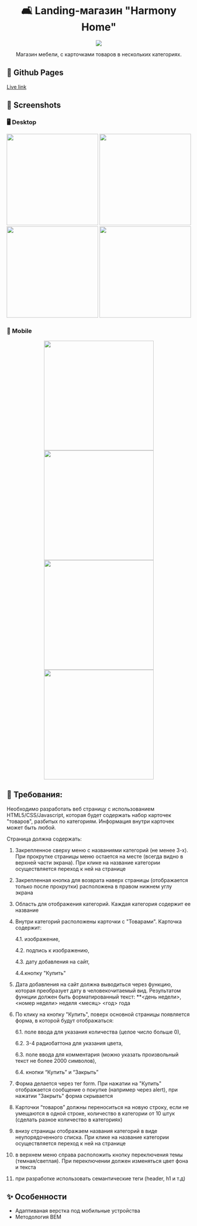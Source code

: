 <h1 align="center">🛋 Landing-магазин "Harmony Home"</h1>

<p align="center">
  <a href="https://skillicons.dev">
    <img src="https://skillicons.dev/icons?i=html,sass,js" />
  </a>
</p>

<p align="center">
   <span>Магазин мебели, с карточками товаров в нескольких категориях.</span>
</p>

## 🔗 Github Pages

[Live link](https://safym.github.io/layout-store/)

## 📸 Screenshots

### 🖥️ Desktop
<div align="center">
    <img height="250px" src="https://github.com/safym/layout-store/assets/99616798/3674eb53-f684-4b38-baa8-07fdba01d480" />
    <img height="250px" src="https://github.com/safym/layout-store/assets/99616798/099e6525-fa1c-48da-800b-8c05a39b87bd" />
</div>
<div align="center">
    <img height="250px" src="https://github.com/safym/layout-store/assets/99616798/9b0841d1-39b8-4fe2-b0b3-51b7d14a922b" />
    <img height="250px" src="https://github.com/safym/layout-store/assets/99616798/c9fbf554-76ae-4d3c-8235-50e3a8ffb5e5" />
</div>


### 📱 Mobile
<div align="center">
    <img height="300px" src="https://github.com/safym/layout-store/assets/99616798/e689e6ab-7e12-420a-a1d7-4628b0f69c7a" />
    <img height="300px" src="https://github.com/safym/layout-store/assets/99616798/d7f92c15-df59-4917-95f3-89795ac51a73" />
    <img height="300px" src="https://github.com/safym/layout-store/assets/99616798/ca39f515-6a94-4eb5-8ae0-9a965d268efb" />
    <img height="300px" src="https://github.com/safym/layout-store/assets/99616798/fb235361-396b-4370-90fe-9902510f1c1f" />
</div>

## 📑 Требования:

Необходимо разработать веб страницу с использованием HTML5/CSS/Javascript, которая будет содержать набор карточек "товаров", разбитых по категориям. Информация внутри карточек может быть любой.

Страница должна содержать:

1. Закрепленное сверху меню с названиями категорий (не менее 3-х). При прокрутке страницы меню остается на месте (всегда видно в верхней части экрана). При клике на название категории осуществляется переход к ней на странице
2. Закрепленная кнопка для возврата наверх страницы (отображается только после прокрутки) расположена в правом нижнем углу экрана
3. Область для отображения категорий. Каждая категория содержит ее название
4. Внутри категорий расположены карточки с "Товарами". Карточка содержит:

    4.1. изображение,
    
    4.2. подпись к изображению,
  
    4.3. дату добавления на сайт,
    
    4.4.кнопку "Купить"

5. Дата добавления на сайт должна выводиться через функцию, которая преобразует дату в человекочитаемый вид. Результатом функции должен быть форматированный текст: **<день недели>, <номер недели> неделя <месяц> <год> года
6. По клику на кнопку "Купить", поверх основной страницы появляется форма, в которой будут отображаться:
    
    6.1. поле ввода для указания количества (целое число больше 0),
    
    6.2. 3-4 радиобаттона для указания цвета,
    
    6.3. поле ввода для комментария (можно указать произвольный текст не более 2000 символов),
    
    6.4. кнопки “Купить” и “Закрыть”

  
7. Форма делается через тег form. При нажатии на "Купить" отображается сообщение о покупке (например через alert), при нажатии "Закрыть" форма скрывается
8. Карточки “товаров” должны переноситься на новую строку, если не умещаются в одной строке, количество в категории от 10 штук (сделать разное количество в категориях)
9. внизу страницы отображаем названия категорий в виде неупорядоченного списка. При клике на название категории осуществляется переход к ней на странице
10. в верхнем меню справа расположить кнопку переключения темы (темная/светлая). При переключении должен изменяться цвет фона и текста
11. при разработке использовать семантические теги (header, h1 и т.д)

## ✨ Особенности

- Адаптиваная верстка под мобильные устройства
- Методология BEM
